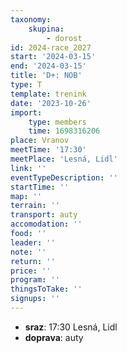 ```yaml
---
taxonomy:
    skupina:
        - dorost
id: 2024-race_2027
start: '2024-03-15'
end: '2024-03-15'
title: 'D+: NOB'
type: T
template: trenink
date: '2023-10-26'
import:
    type: members
    time: 1698316206
place: Vranov
meetTime: '17:30'
meetPlace: 'Lesná, Lidl'
link: ''
eventTypeDescription: ''
startTime: ''
map: ''
terrain: ''
transport: auty
accomodation: ''
food: ''
leader: ''
note: ''
return: ''
price: ''
program: ''
thingsToTake: ''
signups: ''
---
```


* **sraz**: 17:30 Lesná, Lidl
* **doprava**: auty
